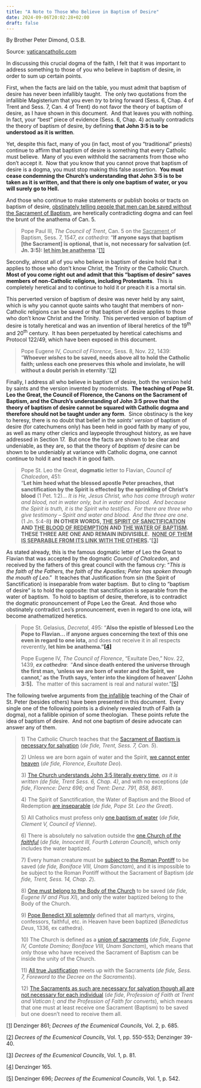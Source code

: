 ```yaml
---
title: "A Note to Those Who Believe in Baptism of Desire"
date: 2024-09-06T20:02:28+02:00
draft: false
---
```



By Brother Peter Dimond, O.S.B.

Source: [vaticancatholic.com](https://vaticancatholic.com/a-note-to-those-who-believe-in-baptism-of-desire/)

<p>In discussing this crucial dogma of the faith, I felt that it was important to address something to those of you who believe in baptism of desire, in order to sum up certain points. </p>
<p>First, when the facts are laid on the table, you must admit that baptism of desire has never been infallibly taught.  The only two quotations from the infallible Magisterium that you even <em>try</em> to bring forward (Sess. 6, Chap. 4 of Trent and Sess. 7, Can. 4 of Trent) do not favor the theory of baptism of desire, as I have shown in this document.  And that leaves you with nothing.  In fact, your “best” piece of evidence (Sess. 6, Chap. 4) actually contradicts the theory of baptism of desire, by defining <strong>that John 3:5 is to be understood</strong> <strong>as it is written</strong>.</p>
<p>Yet, despite this fact, many of you (in fact, most of you “traditional” priests) continue to affirm that baptism of desire is something that every Catholic must believe.  Many of you even withhold the sacraments from those who don’t accept it.  Now that you know that you cannot prove that baptism of desire is a dogma, you must stop making this false assertion.  <strong>You must cease condemning the Church’s understanding that John 3:5 is to be taken as it is written, and that there is only one baptism of water, or you will surely go to Hell.</strong></p>
<p>And those who continue to make statements or publish books or tracts on baptism of desire, <u>obstinately telling people that men can be saved without the Sacrament of Baptism</u>, are heretically contradicting dogma and can feel the brunt of the anathema of Can. 5.</p>
<blockquote>
<p>Pope Paul III, <em>The Council of Trent</em>, Can. 5 on the <u>Sacrament </u>of Baptism, Sess. 7, 1547, <em>ex cathedra</em>: “<strong>If anyone says that baptism [the Sacrament] is optional, that is, not necessary for salvation (cf. Jn. 3:5): <u>let him be anathema</u></strong>.”<a href="#_edn1" name="_ednref1">[1]</a></p>
</blockquote>
<p>Secondly, almost all of you who believe in baptism of desire hold that it applies to those who don’t know Christ, the Trinity or the Catholic Church.  <strong>Most of you come right out and admit that this “baptism of desire” saves members of non-Catholic religions, including Protestants</strong>.  This is completely heretical and to continue to hold it or preach it is a mortal sin. </p>
<p>This perverted version of baptism of desire was never held by any saint, which is why you cannot quote saints who taught that members of non-Catholic religions can be saved or that baptism of desire applies to those who don’t know Christ and the Trinity.  This perverted version of baptism of desire is totally heretical and was an invention of liberal heretics of the 19<sup>th</sup> and 20<sup>th</sup> century.  It has been perpetuated by heretical catechisms and Protocol 122/49, which have been exposed in this document. </p>
<blockquote>
<p>Pope Eugene IV, <em>Council of Florence</em>, Sess. 8, Nov. 22, 1439:<br />“<strong>Whoever <em>wishes</em> to be saved, needs above all to hold the Catholic faith; unless each one preserves this whole and inviolate, he will without a doubt perish in eternity</strong>.”<a href="#_edn2" name="_ednref2">[2]</a></p>
</blockquote>
<p>Finally, I address all who believe in baptism of desire, both the version held by saints and the version invented by modernists.  <strong>The teaching of Pope St. Leo the Great, the Council of Florence, the Canons on the Sacrament of Baptism, and the Church’s understanding of John 3:5 prove that the theory of baptism of desire cannot be squared with Catholic dogma and therefore should not be taught under any form</strong>.  Since obstinacy is the key to heresy, there is no doubt that belief in the <em>saints’ version</em> of baptism of desire (for catechumens only) has been held in good faith by many of you, as well as many other clerics and laypeople throughout history, as we have addressed in Section 17.  But once the facts are shown to be clear and undeniable, as they are, so that the theory of <em>baptism of desire</em> can be shown to be undeniably at variance with Catholic dogma, one cannot continue to hold it and teach it in good faith.</p>
<blockquote>
<p>Pope St. Leo the Great, <strong>dogmatic</strong> letter to Flavian, <em>Council of Chalcedon</em>, 451:<br />“<strong>Let him heed what the blessed apostle Peter preaches, that sanctification by the Spirit is effected by the sprinkling of Christ’s blood</strong> (1 Pet. 1:2)… <em>It is He, Jesus Christ, who has come through water and blood, not in water only, but in water and blood.  And because the Spirit is truth, it is the Spirit who testifies.  For there are three who give testimony – Spirit and water and blood.  And the three are one</em>.  (1 Jn. 5:4-8<strong>)  IN OTHER WORDS, <u>THE SPIRIT OF SANCTIFICATION</u> AND <u>THE BLOOD OF REDEMPTION</u> AND <u>THE WATER OF BAPTISM</u>.  THESE THREE ARE ONE AND REMAIN INDIVISIBLE.  <u>NONE OF THEM IS SEPARABLE FROM ITS LINK WITH THE OTHERS</u>.</strong>”<a href="#_edn3" name="_ednref3">[3]</a></p>
</blockquote>
<p>As stated already, this is the famous dogmatic letter of Leo the Great to Flavian that was accepted by the dogmatic <em>Council of Chalcedon</em>, and received by the fathers of this great council with the famous cry: “<em>This is the faith of the Fathers, the faith of the Apostles; Peter has spoken through the mouth of Leo</em>.”  It teaches that Justification from sin (the Spirit of Sanctification) is inseparable from water baptism.  But to cling to “baptism of desire” is to hold the opposite: that sanctification is separable from the water of baptism.  To hold to baptism of desire, therefore, is to contradict the dogmatic pronouncement of Pope Leo the Great.  And those who obstinately contradict Leo’s pronouncement, even in regard to one iota, will become anathematized heretics. </p>
<blockquote>
<p>Pope St. Gelasius, <em>Decretal</em>, 495: “<strong>Also the epistle of blessed Leo the Pope to Flavian… if anyone argues concerning the text of this one even in regard to one iota, </strong>and does not receive it in all respects reverently,<strong> let him be anathema.”<a href="#_edn4" name="_ednref4">[4]</a></strong></p>
<p>Pope Eugene IV, <em>The Council of Florence</em>, “Exultate Deo,” Nov. 22, 1439, <strong><em>ex cathedra</em></strong>:<strong>  </strong>“<strong>And since death entered the universe through the first man, ‘unless we are born of water and the Spirit, we cannot,’ as the Truth says, ‘enter into the kingdom of heaven’ [John 3:5].</strong>  The matter of this sacrament is real and natural water.”<a href="#_edn5" name="_ednref5">[5]</a></p>
</blockquote>
<p>The following twelve arguments from <u>the infallible</u> teaching of the Chair of St. Peter (besides others) have been presented in this document.  Every single one of the following points is a divinely revealed truth of Faith (a dogma), not a fallible opinion of some theologian.  These points refute the idea of baptism of desire.  And not one baptism of desire advocate can answer any of them.</p>
<blockquote>
<p>1) The Catholic Church teaches that the <a href="https://vaticancatholic.com/sacrament-of-baptism-necessary-for-salvation/"><u>Sacrament</u> of Baptism is necessary for salvation</a> (<em>de fide, Trent, Sess. 7, Can. 5</em>).</p>
<p>2) Unless we are born again of water and the Spirit, <a href="https://vaticancatholic.com/exultate-deo-also-ends-the-debate/">we cannot enter heaven</a> (<em>de fide, Florence, Exultate Deo</em>).</p>
<p>3) <a href="https://vaticancatholic.com/water-necessary-for-baptism/">The Church understands John 3:5 literally every time</a>, <em>as it is written (de fide, Trent Sess. 6, Chap. 4)</em>, and with no exceptions (<em>de fide</em>, <em>Florence</em><em>: Denz 696; and Trent: Denz. 791, 858, 861)</em>.</p>
<p>4) The Spirit of Sanctification, the Water of Baptism and the Blood of Redemption <a href="https://vaticancatholic.com/pope-leo-the-great-water-baptism/">are inseparable</a> (<em>de fide, Pope St. Leo the Great</em>).</p>
<p>5) All Catholics must profess only <a href="https://vaticancatholic.com/only-one-baptism-eph-4-5/">one baptism of water</a> (<em>de fide, Clement V, Council of Vienne</em>).</p>
<p>6) There is absolutely no salvation outside the <a href="https://vaticancatholic.com/the-one-church-of-the-faithful/">one Church of <em><u>the faithful</u></em></a> (<em>de fide,</em> <em>Innocent III, Fourth Lateran Council</em>), which only includes the water baptized.</p>
<p>7) Every human creature must be <a href="https://vaticancatholic.com/subject-to-roman-pontiff/">subject to the Roman Pontiff</a> to be saved (<em>de fide, Boniface VIII, Unam Sanctam</em>), and it is impossible to be subject to the Roman Pontiff without the Sacrament of Baptism (<em>de fide, Trent, Sess. 14, Chap. 2</em>).</p>
<p>8) <a href="https://vaticancatholic.com/universal-and-constant-teaching-of-theologians/#3">One must belong to <u>the Body</u> of the Church</a> to be saved (<em>de fide, Eugene IV and Pius XI</em>), and only the water baptized belong to the Body of the Church.</p>
<p>9) <a href="https://vaticancatholic.com/pope-benedict-xii-baptism-heaven/">Pope Benedict XII solemnly</a> defined that all martyrs, virgins, confessors, faithful, etc. in Heaven have been baptized (<em>Benedictus Deus</em>, 1336, ex cathedra).</p>
<p>10) The Church is defined as a <a href="https://vaticancatholic.com/universal-and-constant-teaching-of-theologians/#4">union of sacraments</a> (<em>de fide, Eugene IV, Cantate Domino; Boniface VIII, Unam Sanctam</em>), which means that only those who have received the Sacrament of Baptism can be inside the unity of the Church.</p>
<p>11) <a href="https://vaticancatholic.com/all-true-justice-and-the-causes-of-justification/">All true Justification</a> meets up with the Sacraments (<em>de fide, Sess. 7, Foreword to the Decree on the Sacraments</em>).</p>
<p>12) <a href="https://vaticancatholic.com/catholics-sacramental-system/">The Sacraments as such are necessary for salvation though <u>all</u> are not necessary for each individual</a> (<em>de fide, Profession of Faith at Trent and Vatican I; and the Profession of Faith for converts</em>), which means that one must at least receive one Sacrament (Baptism) to be saved but one doesn’t need to receive them all.</p>

</blockquote>

<div class="footnotes">
<p><a href="#_ednref1" name="_edn1">[1]</a> Denzinger 861; <em>Decrees of the Ecumenical Councils</em>, Vol. 2, p. 685.</p>
<p><a href="#_ednref2" name="_edn2">[2]</a> <em>Decrees of the Ecumenical Councils</em>, Vol. 1, pp. 550-553; Denzinger 39-40.</p>
<p><a href="#_ednref3" name="_edn3">[3]</a> <em>Decrees of the Ecumenical Councils</em>, Vol. 1, p. 81.</p>
<p><a href="#_ednref4" name="_edn4">[4]</a> Denzinger 165.</p>
<p><a href="#_ednref5" name="_edn5">[5]</a> Denzinger 696; <em>Decrees of the Ecumenical Councils</em>, Vol. 1, p. 542.</p>
</div>
</div>
